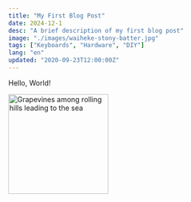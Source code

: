 ```yaml
---
title: "My First Blog Post"
date: 2024-12-1
desc: "A brief description of my first blog post"
image: "./images/waiheke-stony-batter.jpg"
tags: ["Keyboards", "Hardware", "DIY"]
lang: "en"
updated: "2020-09-23T12:00:00Z"
---
```


Hello, World!

<img
  alt="Grapevines among rolling hills leading to the sea"
  src="./images/waiheke-stony-batter.jpg"
  height="200"
/>
